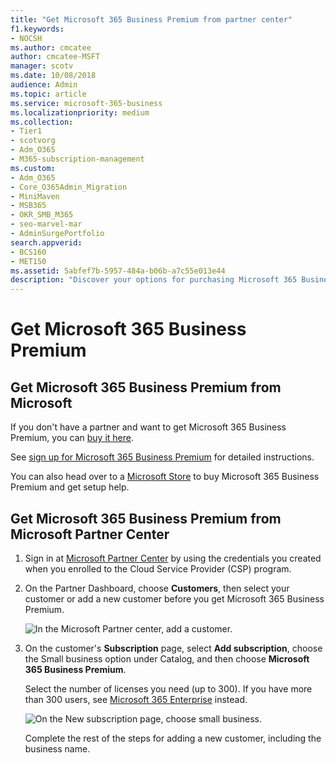 ```yaml
---
title: "Get Microsoft 365 Business Premium from partner center"
f1.keywords:
- NOCSH
ms.author: cmcatee
author: cmcatee-MSFT
manager: scotv
ms.date: 10/08/2018
audience: Admin
ms.topic: article
ms.service: microsoft-365-business
ms.localizationpriority: medium
ms.collection: 
- Tier1
- scotvorg
- Adm_O365
- M365-subscription-management 
ms.custom:
- Adm_O365
- Core_O365Admin_Migration
- MiniMaven
- MSB365
- OKR_SMB_M365
- seo-marvel-mar
- AdminSurgePortfolio
search.appverid:
- BCS160
- MET150
ms.assetid: 5abfef7b-5957-484a-b06b-a7c55e013e44
description: "Discover your options for purchasing Microsoft 365 Business Premium and step-by-step instructions for purchasing it from Microsoft Partner Center." 
---
```


# Get Microsoft 365 Business Premium

## Get Microsoft 365 Business Premium from Microsoft

If you don't have a partner and want to get Microsoft 365 Business Premium, you can [buy it here](https://www.microsoft.com/microsoft-365/business).

See [sign up for Microsoft 365 Business Premium](sign-up.md) for detailed instructions.

You can also head over to a [Microsoft Store](https://www.microsoft.com/store/locations/find-a-store?icid=en_US_Store_UH_FAS) to buy Microsoft 365 Business Premium and get setup help.
  
## Get Microsoft 365 Business Premium from Microsoft Partner Center

1. Sign in at [Microsoft Partner Center](https://go.microsoft.com/fwlink/p/?linkid=849910) by using the credentials you created when you enrolled to the Cloud Service Provider (CSP) program. 
    
2. On the Partner Dashboard, choose **Customers**, then select your customer or add a new customer before you get Microsoft 365 Business Premium.
    
    ![In the Microsoft Partner center, add a customer.](../media/ec807d07-bbd2-411f-8fe1-c644cf9a3882.png)
  
3. On the customer's **Subscription** page, select **Add subscription**, choose the Small business option under Catalog, and then choose **Microsoft 365 Business Premium**.
    
    Select the number of licenses you need (up to 300). If you have more than 300 users, see [Microsoft 365 Enterprise](../enterprise/index.yml) instead. 
    
    ![On the New subscription page, choose small business.](../media/52d99e89-2175-4974-84bb-dd626048541b.png)
  
    Complete the rest of the steps for adding a new customer, including the business name.
